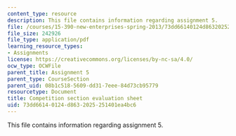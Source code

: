 ```yaml
---
content_type: resource
description: This file contains information regarding assignment 5.
file: /courses/15-390-new-enterprises-spring-2013/73dd66140124d8632025251401ea4bc6_MIT15_390S13_assgn5sheet.pdf
file_size: 242926
file_type: application/pdf
learning_resource_types:
- Assignments
license: https://creativecommons.org/licenses/by-nc-sa/4.0/
ocw_type: OCWFile
parent_title: Assignment 5
parent_type: CourseSection
parent_uid: 08b1c518-5609-dd31-7eee-84d73cb95779
resourcetype: Document
title: Competition section evaluation sheet
uid: 73dd6614-0124-d863-2025-251401ea4bc6
---
```

This file contains information regarding assignment 5.